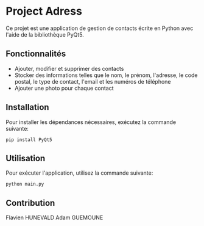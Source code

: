 # Project Adress

Ce projet est une application de gestion de contacts écrite en Python avec l'aide de la bibliothèque PyQt5.

## Fonctionnalités

- Ajouter, modifier et supprimer des contacts
- Stocker des informations telles que le nom, le prénom, l'adresse, le code postal, le type de contact, l'email et les numéros de téléphone
- Ajouter une photo pour chaque contact

## Installation

Pour installer les dépendances nécessaires, exécutez la commande suivante:
```
pip install PyQt5
```
## Utilisation

Pour exécuter l'application, utilisez la commande suivante:

```
python main.py
```

## Contribution

Flavien HUNEVALD
Adam GUEMOUNE
